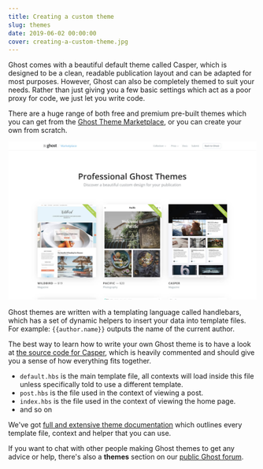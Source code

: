 ```yaml
---
title: Creating a custom theme
slug: themes
date: 2019-06-02 00:00:00
cover: creating-a-custom-theme.jpg
---
```


Ghost comes with a beautiful default theme called Casper, which is designed to be a clean, readable publication layout and can be adapted for most purposes. However, Ghost can also be completely themed to suit your needs. Rather than just giving you a few basic settings which act as a poor proxy for code, we just let you write code.

There are a huge range of both free and premium pre-built themes which you can get from the [Ghost Theme Marketplace](http://marketplace.ghost.org), or you can create your own from scratch.

![](marketplace.jpg)

Ghost themes are written with a templating language called handlebars, which has a set of dynamic helpers to insert your data into template files. For example: `{{author.name}}` outputs the name of the current author.

The best way to learn how to write your own Ghost theme is to have a look at [the source code for Casper](https://github.com/TryGhost/Casper), which is heavily commented and should give you a sense of how everything fits together.

- `default.hbs` is the main template file, all contexts will load inside this file unless specifically told to use a different template.
- `post.hbs` is the file used in the context of viewing a post.
- `index.hbs` is the file used in the context of viewing the home page.
- and so on

We've got [full and extensive theme documentation](https://docs.ghost.org/api/handlebars-themes/) which outlines every template file, context and helper that you can use.

If you want to chat with other people making Ghost themes to get any advice or help, there's also a **themes** section on our [public Ghost forum](https://forum.ghost.org/c/themes).
